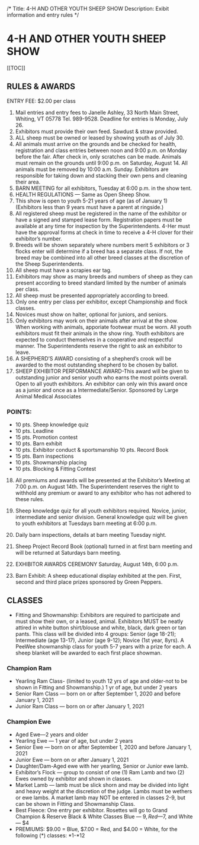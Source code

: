 /*
Title: 4-H AND OTHER YOUTH SHEEP SHOW
Description: Exibit information and entry rules
*/


# 4-H AND OTHER YOUTH SHEEP SHOW

[[TOC]]

## RULES & AWARDS
ENTRY FEE: $2.00 per class
1. Mail entries and entry fees to Janelle Ashley, 33 North Main Street, Whiting, VT 05778
Tel. 989-9528. Deadline for entries is Monday, July 26.
2. Exhibitors must provide their own feed. Sawdust & straw provided.
3. ALL sheep must be owned or leased by showing youth as of July 30.
4. All animals must arrive on the grounds and be checked for health, registration and class entries
between noon and 9:00 p.m. on Monday before the fair. After check in, only scratches
can be made. Animals must remain on the grounds until 9:00 p.m. on Saturday, August 14. All animals must be removed by 10:00 a.m. Sunday. Exhibitors are
responsible for taking down and stacking their own pens and cleaning their area.
5. BARN MEETING for all exhibitors, Tuesday at 6:00 p.m. in the show tent.
6. HEALTH REGULATIONS — Same as Open Sheep Show.
7. This show is open to youth 5-21 years of age (as of January 1)
(Exhibitors less than 9 years must have a parent at ringside.)
8. All registered sheep must be registered in the name of the exhibitor or have a signed and
stamped lease form. Registration papers must be available at any time for inspection by
the Superintendents. 4-Her must have the approval forms at check in time to receive a
4-H clover for their exhibitor’s number.
9. Breeds will be shown separately where numbers merit 5 exhibitors or 3 flocks enter will
determine if a breed has a separate class. If not, the breed may be combined into all
other breed classes at the discretion of the Sheep Superintendents.
10. All sheep must have a scrapies ear tag.
11. Exhibitors may show as many breeds and numbers of sheep as they can present according
to breed standard limited by the number of animals per class.
12. All sheep must be presented appropriately according to breed.
13. Only one entry per class per exhibitor, except Championship and flock classes.
14. Novices must show on halter, optional for juniors, and seniors.
15. Only exhibitors may work on their animals after arrival at the show. When working with
animals, apporiate footwear must be worn. All youth exhibitors must fit their animals
in the show ring. Youth exhibitors are expected to conduct themselves in a cooperative
and respectful manner. The Superintendents reserve the right to ask an exhibitor to
leave.
16. A SHEPHERD’S AWARD consisting of a shepherd’s crook will be awarded to the most
outstanding shepherd to be chosen by ballot.
17. SHEEP EXHIBITOR PERFORMANCE AWARD-This award will be given to outstanding junior
and senior youth who earns the most points overall. Open to all youth exhibitors. An
exhibitor can only win this award once as a junior and once as a Intermediate/Senior.
Sponsored by Large Animal Medical Associates
### POINTS:
- 10 pts. Sheep knowledge quiz
- 10 pts. Leadline
- 15 pts. Promotion contest
- 10 pts. Barn exhibit
- 10 pts. Exhibitor conduct & sportsmanship 10 pts. Record Book
- 15 pts. Barn inspections
- 10 pts. Showmanship placing
- 10 pts. Blocking & Fitting Contest
18. All premiums and awards will be presented at the Exhibitor’s Meeting at 7:00 p.m. on
August 14th. The Superintendent reserves the right to withhold any premium or award
to any exhibitor who has not adhered to these rules.
19. Sheep knowledge quiz for all youth exhibitors required. Novice, junior, intermediate and
senior division. General knowledge quiz will be given to youth exhibitors at Tuesdays
barn meeting at 6:00 p.m.

20. Daily barn inspections, details at barn meeting Tuesday night.
21. Sheep Project Record Book (optional) turned in at first barn meeting and will be
returned at Saturdays barn meeting.
22. EXHIBITOR AWARDS CEREMONY Saturday, August 14th, 6:00 p.m.
23. Barn Exhibit: A sheep educational display exhibited at the pen. First, second and third
place prizes sponsored by Green Peppers.

## CLASSES

- Fitting and Showmanship: Exhibitors are required to participate and must show their
own, or a leased, animal. Exhibitors MUST be neatly attired in white button shirt/blouse
and white, black, dark green or tan pants. This class will be divided into 4 groups: Senior
(age 18-21); Intermediate (age 13-17), Junior (age 9-12); Novice (1st year, 8yrs). A
PeeWee showmanship class for youth 5-7 years with a prize for each. A sheep blanket
will be awarded to each first place showman.

### Champion Ram

-  Yearling Ram Class- (limited to youth 12 yrs of age and older-not to be shown in Fitting
and Showmanship.) 1 yr of age, but under 2 years
-  Senior Ram Class — born on or after September 1, 2020 and before January 1, 2021
-  Junior Ram Class — born on or after January 1, 2021

### Champion Ewe

-  Aged Ewe—2 years and older
-  Yearling Ewe — 1 year of age, but under 2 years
-  Senior Ewe — born on or after September 1, 2020 and before January 1, 2021
-  Junior Ewe — born on or after January 1, 2021
-  Daughter/Dam-Aged ewe with her yearling, Senior or Junior ewe lamb.
-  Exhibitor’s Flock — group to consist of one (1) Ram Lamb and two (2) Ewes owned by
exhibitor and shown in classes.
-  Market Lamb — lamb must be slick shorn and may be divided into light and heavy weight
at the discretion of the judge. Lambs must be wethers or ewe lambs. A market lamb may
NOT be entered in classes 2-9, but can be shown in Fitting and Showmanship Class.
-  Best Fleece: One entry per exhibitor.
Rosettes will go to Grand Champion & Reserve Black & White Classes
Blue — $9, Red—$7, and White — $4
-  PREMIUMS: $9.00 = Blue, $7.00 = Red, and $4.00 = White, for the following (*)
classes: *1-*12
